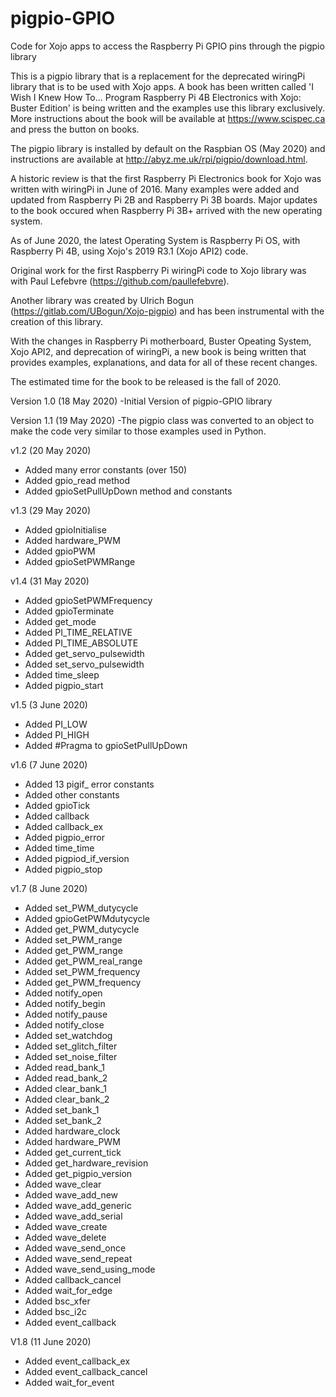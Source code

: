# pigpio-GPIO
Code for Xojo apps to access the Raspberry Pi GPIO pins through the pigpio library

This is a pigpio library that is a replacement for the deprecated wiringPi library that
is to be used with Xojo apps. A book has been written called 'I Wish I Knew How To...
Program Raspberry Pi 4B Electronics with Xojo: Buster Edition' is being written and the 
examples use this library exclusively. More instructions about the book will be available
at https://www.scispec.ca and press the button on books.

The pigpio library is installed by default on the Raspbian OS (May 2020) and instructions 
are available at http://abyz.me.uk/rpi/pigpio/download.html.

A historic review is that the first Raspberry Pi Electronics book for Xojo was written
with wiringPi in June of 2016. Many examples were added and updated from Raspberry Pi 2B and
Raspberry Pi 3B boards. Major updates to the book occured when Raspberry Pi 3B+ arrived with
the new operating system. 

As of June 2020, the latest Operating System is Raspberry Pi OS, with Raspberry Pi 4B, 
using Xojo's 2019 R3.1 (Xojo API2) code. 

Original work for the first Raspberry Pi wiringPi code to Xojo library was with Paul Lefebvre 
(https://github.com/paullefebvre). 

Another library was created by Ulrich Bogun (https://gitlab.com/UBogun/Xojo-pigpio)
and has been instrumental with the creation of this library.

With the changes in Raspberry Pi motherboard, Buster Opeating System, Xojo API2, and deprecation
of wiringPi, a new book is being written that provides examples, explanations, and 
data for all of these recent changes. 

The estimated time for the book to be released is the fall of 2020. 

Version 1.0 (18 May 2020)
-Initial Version of pigpio-GPIO library

Version 1.1 (19 May 2020)
-The pigpio class was converted to an object to make the code very similar to 
those examples used in Python. 

v1.2 (20 May 2020)
- Added many error constants (over 150)
- Added gpio_read method
- Added gpioSetPullUpDown method and constants

v1.3 (29 May 2020)
- Added gpioInitialise
- Added hardware_PWM
- Added gpioPWM
- Added gpioSetPWMRange

v1.4 (31 May 2020)
- Added gpioSetPWMFrequency
- Added gpioTerminate
- Added get_mode
- Added PI_TIME_RELATIVE
- Added PI_TIME_ABSOLUTE
- Added get_servo_pulsewidth
- Added set_servo_pulsewidth
- Added time_sleep
- Added pigpio_start

v1.5 (3 June 2020)
- Added PI_LOW
- Added PI_HIGH
- Added #Pragma to gpioSetPullUpDown

v1.6 (7 June 2020)
 - Added 13 pigif_ error constants
 - Added other constants
 - Added gpioTick
 - Added callback
 - Added callback_ex
 - Added pigpio_error
 - Added time_time
 - Added pigpiod_if_version
 - Added pigpio_stop
 
 v1.7 (8 June 2020)
 - Added set_PWM_dutycycle
 - Added gpioGetPWMdutycycle
 - Added get_PWM_dutycycle
 - Added set_PWM_range
 - Added get_PWM_range
 - Added get_PWM_real_range
 - Added set_PWM_frequency
 - Added get_PWM_frequency
 - Added notify_open
 - Added notify_begin
 - Added notify_pause
 - Added notify_close
 - Added set_watchdog
 - Added set_glitch_filter
 - Added set_noise_filter
 - Added read_bank_1
 - Added read_bank_2
 - Added clear_bank_1
 - Added clear_bank_2
 - Added set_bank_1
 - Added set_bank_2
 - Added hardware_clock
 - Added hardware_PWM
 - Added get_current_tick
 - Added get_hardware_revision
 - Added get_pigpio_version
 - Added wave_clear
 - Added wave_add_new
 - Added wave_add_generic
 - Added wave_add_serial
 - Added wave_create
 - Added wave_delete
 - Added wave_send_once
 - Added wave_send_repeat
 - Added wave_send_using_mode
 - Added callback_cancel
 - Added wait_for_edge
 - Added bsc_xfer 
 - Added bsc_i2c
 - Added event_callback
 
V1.8 (11 June 2020)
 - Added event_callback_ex
 - Added event_callback_cancel
 - Added wait_for_event

